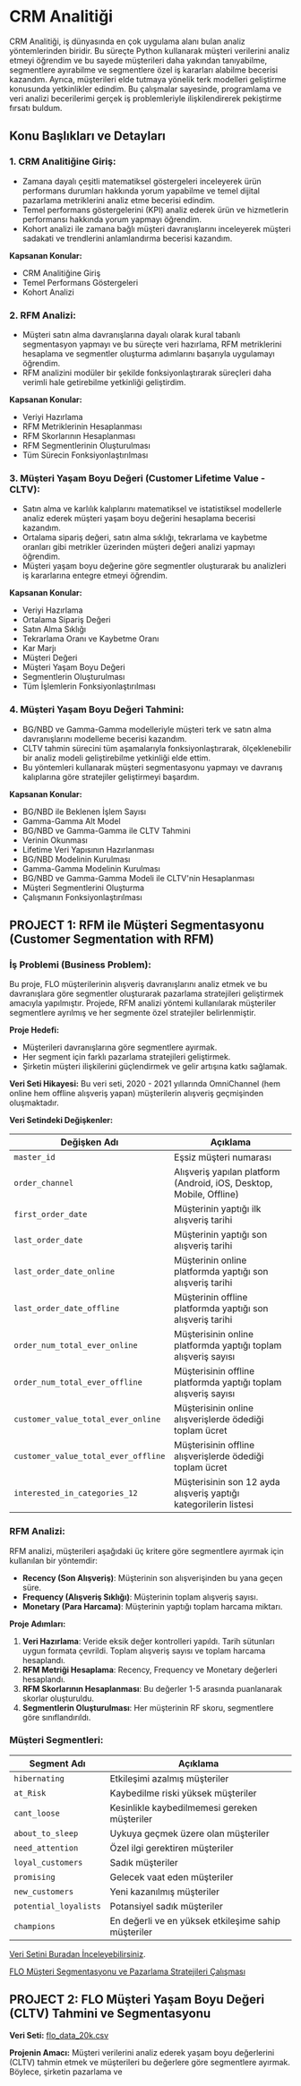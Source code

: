 # CRM Analitiği

CRM Analitiği, iş dünyasında en çok uygulama alanı bulan analiz yöntemlerinden biridir. Bu süreçte Python kullanarak müşteri verilerini analiz etmeyi öğrendim ve bu sayede müşterileri daha yakından tanıyabilme, segmentlere ayırabilme ve segmentlere özel iş kararları alabilme becerisi kazandım. Ayrıca, müşterileri elde tutmaya yönelik terk modelleri geliştirme konusunda yetkinlikler edindim. Bu çalışmalar sayesinde, programlama ve veri analizi becerilerimi gerçek iş problemleriyle ilişkilendirerek pekiştirme fırsatı buldum.

## Konu Başlıkları ve Detayları

### 1. CRM Analitiğine Giriş:

- Zamana dayalı çeşitli matematiksel göstergeleri inceleyerek ürün performans durumları hakkında yorum yapabilme ve temel dijital pazarlama metriklerini analiz etme becerisi edindim.
- Temel performans göstergelerini (KPI) analiz ederek ürün ve hizmetlerin performansı hakkında yorum yapmayı öğrendim.
- Kohort analizi ile zamana bağlı müşteri davranışlarını inceleyerek müşteri sadakati ve trendlerini anlamlandırma becerisi kazandım.

**Kapsanan Konular:**
- CRM Analitiğine Giriş
- Temel Performans Göstergeleri
- Kohort Analizi

### 2. RFM Analizi:

- Müşteri satın alma davranışlarına dayalı olarak kural tabanlı segmentasyon yapmayı ve bu süreçte veri hazırlama, RFM metriklerini hesaplama ve segmentler oluşturma adımlarını başarıyla uygulamayı öğrendim.
- RFM analizini modüler bir şekilde fonksiyonlaştırarak süreçleri daha verimli hale getirebilme yetkinliği geliştirdim.

**Kapsanan Konular:**
- Veriyi Hazırlama
- RFM Metriklerinin Hesaplanması
- RFM Skorlarının Hesaplanması
- RFM Segmentlerinin Oluşturulması
- Tüm Sürecin Fonksiyonlaştırılması

### 3. Müşteri Yaşam Boyu Değeri (Customer Lifetime Value - CLTV):

- Satın alma ve karlılık kalıplarını matematiksel ve istatistiksel modellerle analiz ederek müşteri yaşam boyu değerini hesaplama becerisi kazandım.
- Ortalama sipariş değeri, satın alma sıklığı, tekrarlama ve kaybetme oranları gibi metrikler üzerinden müşteri değeri analizi yapmayı öğrendim.
- Müşteri yaşam boyu değerine göre segmentler oluşturarak bu analizleri iş kararlarına entegre etmeyi öğrendim.

**Kapsanan Konular:**
- Veriyi Hazırlama
- Ortalama Sipariş Değeri
- Satın Alma Sıklığı
- Tekrarlama Oranı ve Kaybetme Oranı
- Kar Marjı
- Müşteri Değeri
- Müşteri Yaşam Boyu Değeri
- Segmentlerin Oluşturulması
- Tüm İşlemlerin Fonksiyonlaştırılması

### 4. Müşteri Yaşam Boyu Değeri Tahmini:

- BG/NBD ve Gamma-Gamma modelleriyle müşteri terk ve satın alma davranışlarını modelleme becerisi kazandım.
- CLTV tahmin sürecini tüm aşamalarıyla fonksiyonlaştırarak, ölçeklenebilir bir analiz modeli geliştirebilme yetkinliği elde ettim.
- Bu yöntemleri kullanarak müşteri segmentasyonu yapmayı ve davranış kalıplarına göre stratejiler geliştirmeyi başardım.

**Kapsanan Konular:**
- BG/NBD ile Beklenen İşlem Sayısı
- Gamma-Gamma Alt Model
- BG/NBD ve Gamma-Gamma ile CLTV Tahmini
- Verinin Okunması
- Lifetime Veri Yapısının Hazırlanması
- BG/NBD Modelinin Kurulması
- Gamma-Gamma Modelinin Kurulması
- BG/NBD ve Gamma-Gamma Modeli ile CLTV'nin Hesaplanması
- Müşteri Segmentlerini Oluşturma
- Çalışmanın Fonksiyonlaştırılması

## PROJECT 1: RFM ile Müşteri Segmentasyonu (Customer Segmentation with RFM)

### İş Problemi (Business Problem):
Bu proje, FLO müşterilerinin alışveriş davranışlarını analiz etmek ve bu davranışlara göre segmentler oluşturarak pazarlama stratejileri geliştirmek amacıyla yapılmıştır. Projede, RFM analizi yöntemi kullanılarak müşteriler segmentlere ayrılmış ve her segmente özel stratejiler belirlenmiştir.

**Proje Hedefi:**
- Müşterileri davranışlarına göre segmentlere ayırmak.
- Her segment için farklı pazarlama stratejileri geliştirmek.
- Şirketin müşteri ilişkilerini güçlendirmek ve gelir artışına katkı sağlamak.

**Veri Seti Hikayesi:**
Bu veri seti, 2020 - 2021 yıllarında OmniChannel (hem online hem offline alışveriş yapan) müşterilerin alışveriş geçmişinden oluşmaktadır.

**Veri Setindeki Değişkenler:**

| **Değişken Adı** | **Açıklama** |
|------------------|--------------|
| `master_id` | Eşsiz müşteri numarası |
| `order_channel` | Alışveriş yapılan platform (Android, iOS, Desktop, Mobile, Offline) |
| `first_order_date` | Müşterinin yaptığı ilk alışveriş tarihi |
| `last_order_date` | Müşterinin yaptığı son alışveriş tarihi |
| `last_order_date_online` | Müşterinin online platformda yaptığı son alışveriş tarihi |
| `last_order_date_offline` | Müşterinin offline platformda yaptığı son alışveriş tarihi |
| `order_num_total_ever_online` | Müşterisinin online platformda yaptığı toplam alışveriş sayısı |
| `order_num_total_ever_offline` | Müşterisinin offline platformda yaptığı toplam alışveriş sayısı |
| `customer_value_total_ever_online` | Müşterisinin online alışverişlerde ödediği toplam ücret |
| `customer_value_total_ever_offline` | Müşterisinin offline alışverişlerde ödediği toplam ücret |
| `interested_in_categories_12` | Müşterisinin son 12 ayda alışveriş yaptığı kategorilerin listesi |

### RFM Analizi:
RFM analizi, müşterileri aşağıdaki üç kritere göre segmentlere ayırmak için kullanılan bir yöntemdir:
- **Recency (Son Alışveriş)**: Müşterinin son alışverişinden bu yana geçen süre.
- **Frequency (Alışveriş Sıklığı)**: Müşterinin toplam alışveriş sayısı.
- **Monetary (Para Harcama)**: Müşterinin yaptığı toplam harcama miktarı.

**Proje Adımları:**
1. **Veri Hazırlama**: Veride eksik değer kontrolleri yapıldı. Tarih sütunları uygun formata çevrildi. Toplam alışveriş sayısı ve toplam harcama hesaplandı.
2. **RFM Metriği Hesaplama**: Recency, Frequency ve Monetary değerleri hesaplandı.
3. **RFM Skorlarının Hesaplanması**: Bu değerler 1-5 arasında puanlanarak skorlar oluşturuldu.
4. **Segmentlerin Oluşturulması**: Her müşterinin RF skoru, segmentlere göre sınıflandırıldı.

### Müşteri Segmentleri:
| **Segment Adı** | **Açıklama** |
|-----------------|--------------|
| `hibernating` | Etkileşimi azalmış müşteriler |
| `at_Risk` | Kaybedilme riski yüksek müşteriler |
| `cant_loose` | Kesinlikle kaybedilmemesi gereken müşteriler |
| `about_to_sleep` | Uykuya geçmek üzere olan müşteriler |
| `need_attention` | Özel ilgi gerektiren müşteriler |
| `loyal_customers` | Sadık müşteriler |
| `promising` | Gelecek vaat eden müşteriler |
| `new_customers` | Yeni kazanılmış müşteriler |
| `potential_loyalists` | Potansiyel sadık müşteriler |
| `champions` | En değerli ve en yüksek etkileşime sahip müşteriler |

[Veri Setini Buradan İnceleyebilirsiniz](https://github.com/BernaUzunoglu/Data_Scientist_and_AI/blob/main/CRMAnalysis/datasets/flo_data_20k.csv).

[FLO Müşteri Segmentasyonu ve Pazarlama Stratejileri Çalışması](https://github.com/BernaUzunoglu/Data_Scientist_and_AI/blob/main/CRMAnalysis/FLO_RFM.py)

## PROJECT 2: FLO Müşteri Yaşam Boyu Değeri (CLTV) Tahmini ve Segmentasyonu

**Veri Seti:** [flo_data_20k.csv](https://github.com/BernaUzunoglu/Data_Scientist_and_AI/blob/main/CRMAnalysis/datasets/flo_data_20k.csv)

**Projenin Amacı:**
Müşteri verilerini analiz ederek yaşam boyu değerlerini (CLTV) tahmin etmek ve müşterileri bu değerlere göre segmentlere ayırmak. Böylece, şirketin pazarlama ve
